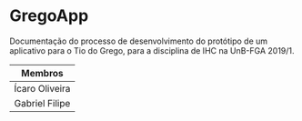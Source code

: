 # GregoApp

Documentação do processo de desenvolvimento do protótipo de um aplicativo para o Tio do Grego, para a disciplina de IHC na UnB-FGA 2019/1.

|    Membros     |
| :------------: |
| Ícaro Oliveira |
| Gabriel Filipe |
